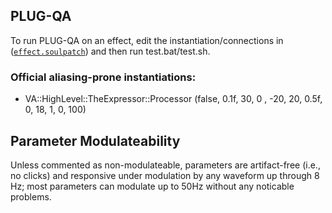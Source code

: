 ## PLUG-QA
To run PLUG-QA on an effect, edit the instantiation/connections in ([`effect.soulpatch`](https://github.com/thezhe/SOUL-VA/blob/master/tests/effect.soulpatch)) and then run test.bat/test.sh.

### Official aliasing-prone instantiations:
- VA::HighLevel::TheExpressor::Processor (false, 0.1f, 30, 0 , -20, 20, 0.5f, 0, 18, 1, 0, 100)

## Parameter Modulateability
Unless commented as non-modulateable, parameters are artifact-free (i.e., no clicks) and responsive under modulation by any waveform up through 8 Hz; most parameters can modulate up to 50Hz without any noticable problems.




